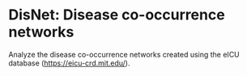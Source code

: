 # DisNet: Disease co-occurrence networks 

Analyze the disease co-occurrence networks created using the eICU database (https://eicu-crd.mit.edu/).
